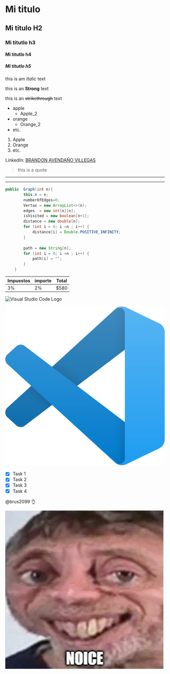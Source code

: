 <!-- Tiltle --> 

# Mi titulo 
## Mi titulo H2
### Mi titutlo h3
#### Mi titutlo h4
##### Mi titutlo h5

<!-- Italic --> 
this is am *Italic* text
<!-- Strong --> 
this is an **Strong** text
<!-- strikethrough --> 
this is an ~~strikethrough~~ text

<!-- UL --> 
* apple
  * Apple_2
* orange
  * Orange_2
* etc.

1. Apple
2. Orange
3. etc.

<!-- UR --> 

LinkedIn: [BRANDON AVENDAÑO VILLEGAS](https://www.linkedin.com/in/brandon-avenda%C3%B1o-villegas-58b0291b4/ "Custom title")

<!-- Separadores --> 

> this is a quote

---
___

<!-- Code --> 

~~~java
public  Graph(int n){
        this.n = n;
        numberOfEdges=0;
        Vertax = new ArrayList<>(n);
        edges  = new int[n][n];
        isVisited = new boolean[n+1];
        distance = new double[n];
        for (int i = 0; i <n ; i++) {
            distance[i] = Double.POSITIVE_INFINITY;
        }

        path = new String[n];
        for (int i = 0; i <n ; i++) {
            path[i] = "";
        }
    }
~~~

<!-- Tables --> 

|Impuestos|importe|Total|
|---------|-------|-----|
|3%       |2%     |$580 |

<!-- Imagenes --> 


![Visual Studio Code Logo](https://upload.wikimedia.org/wikipedia/commons/thumb/9/9a/Visual_Studio_Code_1.35_icon.svg/2048px-Visual_Studio_Code_1.35_icon.svg.png)

![Visual Studio Code Logo](Visual_Studio_Code_1.35_icon.svg.png "VSCode logo")

<!-- GITHUB MARKDOWN -->

* [X] Task 1
* [X] Task 2
* [X] Task 3
* [X] Task 4

<!-- Mensions -->

@brus2099 :ok_hand:

[![Noice](noice.jpg "noice_intensifies")](https://www.youtube.com/watch?v=a8c5wmeOL9o)

